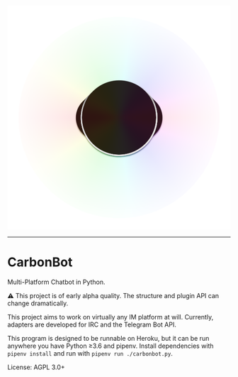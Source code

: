 ![](docs/carbon_transparent.png)

---

# CarbonBot
Multi-Platform Chatbot in Python.

⚠️ This project is of early alpha quality. The structure and plugin API can change dramatically.

This project aims to work on virtually any IM platform at will. Currently, adapters are developed for IRC and the Telegram Bot API.

This program is designed to be runnable on Heroku, but it can be run anywhere you have Python ≥3.6 and pipenv. Install dependencies with `pipenv install` and run with `pipenv run ./carbonbot.py`.

License: AGPL 3.0+

